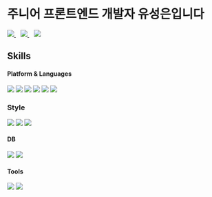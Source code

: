 # 주니어 프론트엔드 개발자 유성은입니다
<div>
<a href="https://ddvuutk.tistory.com/">
  <img src="https://img.shields.io/badge/Tistory-000000?style=flat&logo=Tistory&logoColor=white"/>
</a>&ensp;
<a href="[https://ddvuutk.tistory.com/](https://puzzled-wire-53e.notion.site/12875172d98f4d95a99ed03c21b58972)">
  <img src="https://img.shields.io/badge/Notion-000000?style=flat&logo=Notion&logoColor=white"/>
</a>&ensp;
<a href="[https://ddvuutk.tistory.com/](https://www.instagram.com/tjd_silver/)">
  <img src="https://img.shields.io/badge/Instagram-E4405F?style=flat&logo=Instagram&logoColor=white"/>
</a>    
  
  
<!--   
[![Hits](https://hits.seeyoufarm.com/api/count/incr/badge.svg?url=https%3A%2F%2Fgithub.com%2FSeongSilver&count_bg=%233D81C8&title_bg=%23555555&icon=&icon_color=%23E7E7E7&title=hits&edge_flat=false)](https://hits.seeyoufarm.com)
</div> -->

## Skills  

#### Platform & Languages


<img src="https://img.shields.io/badge/react-61DAFB?style=flat&logo=react&logoColor=white"/> <img src="https://img.shields.io/badge/Next.js-000000?style=flat&logo=Next.js&logoColor=white"/>  <img src="https://img.shields.io/badge/JavaScript-F7DF1E?style=flat&logo=JavaScript&logoColor=white"/>  <img src="https://img.shields.io/badge/Axios-5A29E4?style=flat&logo=Axios&logoColor=white"/> <img src="https://img.shields.io/badge/Redux-764ABC?style=flat&logo=Redux&logoColor=white"/> <img src="https://img.shields.io/badge/JAVA-FF160B?style=flat&logo=JAVA&logoColor=white"/>
  
### Style
 <img src="https://img.shields.io/badge/Tailwind CSS-06B6D4?style=flat&logo=Tailwind CSS&logoColor=white"/> <img src="https://img.shields.io/badge/Sass-CC6699?style=flat&logo=Sass&logoColor=white"/> <img src="https://img.shields.io/badge/styled-components-DB7093?style=flat&logo=styled-components&logoColor=white"/> 

#### DB
<img src="https://img.shields.io/badge/MySQL-4479A1?style=flat&logo=MySQL&logoColor=white"/> <img src="https://img.shields.io/badge/MongoDB-47A248?style=flat&logo=MongoDB&logoColor=white"/> 
  
#### Tools
<img src="https://img.shields.io/badge/Visual Studio Code-007ACC?style=flat&logo=Visual Studio Code&logoColor=white"/> <img src="https://img.shields.io/badge/Eclipse IDE-2C2255?style=flat&logo=Eclipse IDE&logoColor=white"/>
<!--
**SeongSilver/Seongsilver** is a ✨ _special_ ✨ repository because its `README.md` (this file) appears on your GitHub profile.

Here are some ideas to get you started:

- 🔭 I’m currently working on ...
- 🌱 I’m currently learning ...
- 👯 I’m looking to collaborate on ...
- 🤔 I’m looking for help with ...
- 💬 Ask me about ...
- 📫 How to reach me: ...
- 😄 Pronouns: ...
- ⚡ Fun fact: ...
-->
